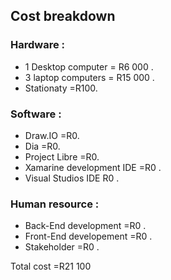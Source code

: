 ## Cost breakdown
### Hardware :
- 1 Desktop computer = R6 000 .
- 3 laptop computers = R15 000 .
- Stationaty =R100.

### Software :
- Draw.IO =R0.
- Dia =R0.
- Project Libre =R0.
- Xamarine development IDE =R0 .
- Visual Studios IDE R0 .

### Human resource :
- Back-End development =R0 .
- Front-End developement =R0 .
- Stakeholder =R0 .

Total cost =R21 100